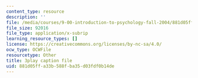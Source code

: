 ```yaml
---
content_type: resource
description: ''
file: /media/courses/9-00-introduction-to-psychology-fall-2004/881d05ffa33b588fba35d03fdf0b14de_10498.vtt
file_size: 92016
file_type: application/x-subrip
learning_resource_types: []
license: https://creativecommons.org/licenses/by-nc-sa/4.0/
ocw_type: OCWFile
resourcetype: Other
title: 3play caption file
uid: 881d05ff-a33b-588f-ba35-d03fdf0b14de
---
```

